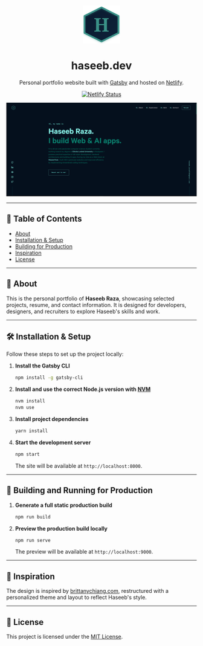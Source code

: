 <div align="center">
  <img alt="Logo" src="./static/logo.svg" width="100" />
</div>

<h1 align="center">
  haseeb.dev
</h1>

<p align="center">
  Personal portfolio website built with <a href="https://www.gatsbyjs.com/" target="_blank">Gatsby</a> and hosted on <a href="https://www.netlify.com/" target="_blank">Netlify</a>.
</p>

<p align="center">
  <a href="https://app.netlify.com/sites/haseeb/deploys" target="_blank">
    <img src="https://api.netlify.com/api/v1/badges/<your-netlify-badge-id>/deploy-status" alt="Netlify Status" />
  </a>
</p>

![Demo](./src/images/og.png)

---

## 📖 Table of Contents

- [About](#-about)
- [Installation & Setup](#-installation--setup)
- [Building for Production](#-building-and-running-for-production)
- [Inspiration](#-inspiration)
- [License](#-license)

---

## 📌 About

This is the personal portfolio of **Haseeb Raza**, showcasing selected projects, resume, and contact information. It is designed for developers, designers, and recruiters to explore Haseeb's skills and work.

---

## 🛠 Installation & Setup

Follow these steps to set up the project locally:

1. **Install the Gatsby CLI**

   ```bash
   npm install -g gatsby-cli
   ```

2. **Install and use the correct Node.js version with [NVM](https://github.com/nvm-sh/nvm)**

   ```bash
   nvm install
   nvm use
   ```

3. **Install project dependencies**

   ```bash
   yarn install
   ```

4. **Start the development server**

   ```bash
   npm start
   ```

   The site will be available at `http://localhost:8000`.

---

## 🚀 Building and Running for Production

1. **Generate a full static production build**

   ```bash
   npm run build
   ```

2. **Preview the production build locally**

   ```bash
   npm run serve
   ```

   The preview will be available at `http://localhost:9000`.

---

## 🎨 Inspiration

The design is inspired by [brittanychiang.com](https://brittanychiang.com), restructured with a personalized theme and layout to reflect Haseeb's style.

---

## 📜 License

This project is licensed under the [MIT License](LICENSE).
